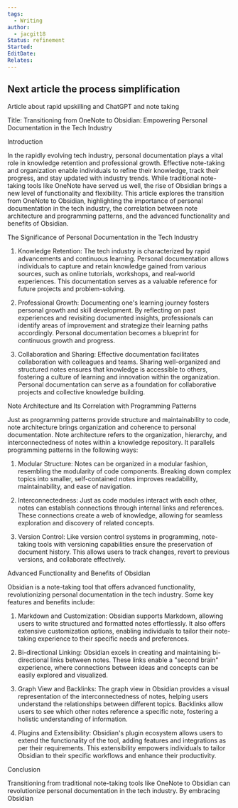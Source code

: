 ```yaml
---
tags:
  - Writing
author:
  - jacgit18
Status: refinement
Started: 
EditDate: 
Relates:
---
```

## Next article the process simplification


Article about rapid upskilling and ChatGPT and note taking 

Title: Transitioning from OneNote to Obsidian: Empowering Personal Documentation in the Tech Industry

Introduction

In the rapidly evolving tech industry, personal documentation plays a vital role in knowledge retention and professional growth. Effective note-taking and organization enable individuals to refine their knowledge, track their progress, and stay updated with industry trends. While traditional note-taking tools like OneNote have served us well, the rise of Obsidian brings a new level of functionality and flexibility. This article explores the transition from OneNote to Obsidian, highlighting the importance of personal documentation in the tech industry, the correlation between note architecture and programming patterns, and the advanced functionality and benefits of Obsidian.

The Significance of Personal Documentation in the Tech Industry

1. Knowledge Retention: The tech industry is characterized by rapid advancements and continuous learning. Personal documentation allows individuals to capture and retain knowledge gained from various sources, such as online tutorials, workshops, and real-world experiences. This documentation serves as a valuable reference for future projects and problem-solving.

2. Professional Growth: Documenting one's learning journey fosters personal growth and skill development. By reflecting on past experiences and revisiting documented insights, professionals can identify areas of improvement and strategize their learning paths accordingly. Personal documentation becomes a blueprint for continuous growth and progress.

3. Collaboration and Sharing: Effective documentation facilitates collaboration with colleagues and teams. Sharing well-organized and structured notes ensures that knowledge is accessible to others, fostering a culture of learning and innovation within the organization. Personal documentation can serve as a foundation for collaborative projects and collective knowledge building.

Note Architecture and Its Correlation with Programming Patterns

Just as programming patterns provide structure and maintainability to code, note architecture brings organization and coherence to personal documentation. Note architecture refers to the organization, hierarchy, and interconnectedness of notes within a knowledge repository. It parallels programming patterns in the following ways:

1. Modular Structure: Notes can be organized in a modular fashion, resembling the modularity of code components. Breaking down complex topics into smaller, self-contained notes improves readability, maintainability, and ease of navigation.

2. Interconnectedness: Just as code modules interact with each other, notes can establish connections through internal links and references. These connections create a web of knowledge, allowing for seamless exploration and discovery of related concepts.

3. Version Control: Like version control systems in programming, note-taking tools with versioning capabilities ensure the preservation of document history. This allows users to track changes, revert to previous versions, and collaborate effectively.

Advanced Functionality and Benefits of Obsidian

Obsidian is a note-taking tool that offers advanced functionality, revolutionizing personal documentation in the tech industry. Some key features and benefits include:

1. Markdown and Customization: Obsidian supports Markdown, allowing users to write structured and formatted notes effortlessly. It also offers extensive customization options, enabling individuals to tailor their note-taking experience to their specific needs and preferences.

2. Bi-directional Linking: Obsidian excels in creating and maintaining bi-directional links between notes. These links enable a "second brain" experience, where connections between ideas and concepts can be easily explored and visualized.

3. Graph View and Backlinks: The graph view in Obsidian provides a visual representation of the interconnectedness of notes, helping users understand the relationships between different topics. Backlinks allow users to see which other notes reference a specific note, fostering a holistic understanding of information.

4. Plugins and Extensibility: Obsidian's plugin ecosystem allows users to extend the functionality of the tool, adding features and integrations as per their requirements. This extensibility empowers individuals to tailor Obsidian to their specific workflows and enhance their productivity.

Conclusion

Transitioning from traditional note-taking tools like OneNote to Obsidian can revolutionize personal documentation in the tech industry. By embracing Obsidian